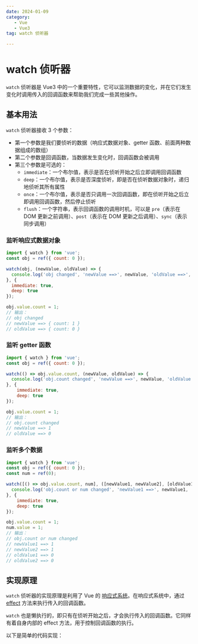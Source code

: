 ```yaml
---
date: 2024-01-09
category: 
   - Vue
   - Vue3
tag: watch 侦听器

---
```


# watch 侦听器
`watch` 侦听器是 Vue3 中的一个重要特性，它可以监测数据的变化，并在它们发生变化时调用传入的回调函数来帮助我们完成一些其他操作。

## 基本用法
`watch` 侦听器接收 3 个参数：
- 第一个参数是我们要侦听的数据（响应式数据对象、getter 函数、前面两种数据组成的数组）
- 第二个参数是回调函数，当数据发生变化时，回调函数会被调用
- 第三个参数是可选的：
   - `immediate`：一个布尔值，表示是否在侦听开始之后立即调用回调函数
   - `deep`：一个布尔值，表示是否深度侦听，即是否在侦听数据对象时，递归地侦听其所有属性
   - `once`：一个布尔值，表示是否只调用一次回调函数，即在侦听开始之后立即调用回调函数，然后停止侦听
   - `flush`：一个字符串，表示回调函数的调用时机，可以是 `pre`（表示在 DOM 更新之前调用）、`post`（表示在 DOM 更新之后调用）、`sync`（表示同步调用）

### 监听响应式数据对象
```js
import { watch } from 'vue';
const obj = ref({ count: 0 });

watch(obj, (newValue, oldValue) => {
  console.log('obj changed', 'newValue ==>', newValue, 'oldValue ==>', oldValue);
}, {
  immediate: true,
  deep: true
});

obj.value.count = 1;
// 输出：
// obj changed
// newValue ==> { count: 1 }
// oldValue ==> { count: 0 }
```

### 监听 getter 函数
```js
import { watch } from 'vue';
const obj = ref({ count: 0 });

watch(() => obj.value.count, (newValue, oldValue) => {
  console.log('obj.count changed', 'newValue ==>', newValue, 'oldValue ==>', oldValue);
}, {
    immediate: true,
    deep: true
});

obj.value.count = 1;
// 输出：
// obj.count changed
// newValue ==> 1
// oldValue ==> 0
```

### 监听多个数据
```js
import { watch } from 'vue';
const obj = ref({ count: 0 });
const num = ref(0);

watch([() => obj.value.count, num], ([newValue1, newValue2], [oldValue1, oldValue2]) => {
  console.log('obj.count or num changed', 'newValue1 ==>', newValue1, 'newValue2 ==>', newValue2, 'oldValue1 ==>', oldValue1, 'oldValue2 ==>', oldValue2);
}, {
    immediate: true,
    deep: true
});

obj.value.count = 1;
num.value = 1;
// 输出：
// obj.count or num changed
// newValue1 ==> 1
// newValue2 ==> 1
// oldValue1 ==> 0
// oldValue2 ==> 0
```

## 实现原理
`watch` 侦听器的实现原理是利用了 Vue 的 [响应式系统](/blog-vue/vue3/01.md)。在响应式系统中，通过 [effect](/blog-vue/vue3/01.md#执行副作用函数) 方法来执行传入的回调函数。
   
`watch` 也是懒执行的，即只有在侦听开始之后，才会执行传入的回调函数。它同样有着自身内部的 effect 方法，用于控制回调函数的执行。

以下是简单的代码实现：
```js

```